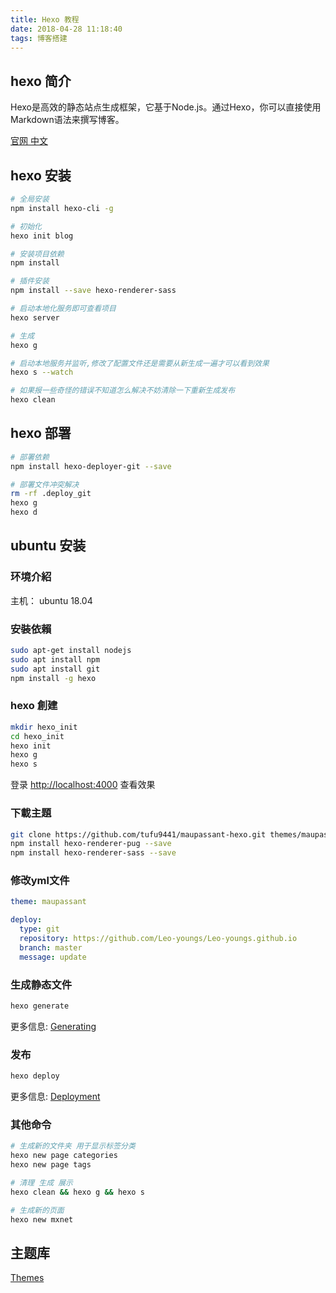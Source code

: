 ```yaml
---
title: Hexo 教程
date: 2018-04-28 11:18:40
tags: 博客搭建
---
```

## hexo 简介

Hexo是高效的静态站点生成框架，它基于Node.js。通过Hexo，你可以直接使用Markdown语法来撰写博客。

[官网 中文](https://hexo.io/zh-cn/)

## hexo 安装

```bash
# 全局安装
npm install hexo-cli -g

# 初始化
hexo init blog

# 安装项目依赖
npm install

# 插件安装
npm install --save hexo-renderer-sass

# 启动本地化服务即可查看项目
hexo server

# 生成
hexo g

# 启动本地服务并监听,修改了配置文件还是需要从新生成一遍才可以看到效果
hexo s --watch

# 如果报一些奇怪的错误不知道怎么解决不妨清除一下重新生成发布
hexo clean


```

## hexo 部署

```bash
# 部署依赖
npm install hexo-deployer-git --save

# 部署文件冲突解决
rm -rf .deploy_git
hexo g
hexo d
```

## ubuntu 安装

### 环境介紹

主机： ubuntu 18.04

### 安裝依賴

``` bash
sudo apt-get install nodejs
sudo apt install npm
sudo apt install git
npm install -g hexo
```

### hexo 創建

``` bash
mkdir hexo_init
cd hexo_init
hexo init
hexo g
hexo s
```

登录 <http://localhost:4000>  查看效果

### 下載主題

``` bash
git clone https://github.com/tufu9441/maupassant-hexo.git themes/maupassant
npm install hexo-renderer-pug --save
npm install hexo-renderer-sass --save
```

### 修改yml文件

```yml
theme: maupassant

deploy:
  type: git
  repository: https://github.com/Leo-youngs/Leo-youngs.github.io
  branch: master
  message: update
```

### 生成静态文件

```bash
hexo generate
```

更多信息: [Generating](https://hexo.io/docs/generating.html)

### 发布

```bash
hexo deploy
```

更多信息: [Deployment](https://hexo.io/docs/deployment.html)

### 其他命令

```bash
# 生成新的文件夹 用于显示标签分类
hexo new page categories
hexo new page tags

# 清理 生成 展示
hexo clean && hexo g && hexo s

# 生成新的页面
hexo new mxnet

```

## 主题库

[Themes](https://hexo.io/themes/index.html)
